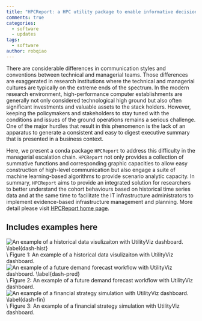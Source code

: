 ```yaml
---
title: "HPCReport: a HPC utility package to enable informative decision making"
comments: true
categories:
  - software
  - updates
tags:
  - software
author: robqiao
---
```


There are considerable differences in communication styles and conventions between technical and managerial teams. Those differences are exaggerated in research institutions where the technical and managerial cultures are typically on the extreme ends of the spectrum. In the modern research environment, high-performance computer establishments are generally not only considered technological high ground but also often significant investments and valuable assets to the stack holders. However, keeping the policymakers and stakeholders to stay tuned with the conditions and issues of the ground operations remains a serious challenge. One of the major hurdles that result in this phenomenon is the lack of an apparatus to generate a consistent and easy to digest executive summary that is presented in a business context.

Here, we present a conda package `HPCReport` to address this difficulty in the managerial escalation chain. `HPCReport` not only provides a collection of summative functions and corresponding graphic capacities to allow easy construction of high-level communication but also engage a suite of machine learning-based algorithms to provide scenario analytic capacity. In summary, `HPCReport` aims to provide an integrated solution for researchers to better understand the cohort behaviours based on historical time series data and at the same time to facilitate the IT infrastructure administrators to implement evidence-based infrastructure management and planning. More detail please visit [HPCReport home page]().

## Includes examples here
<!--- 
![Single Synteny Plot]({{ site.baseurl }}/assets/images/plots/Hsplot.png) \\
Figure 1: An example of a Single Synteny Plot

![Multiple Synteny Conservation Plot]({{ site.baseurl }}/assets/images/plots/Msplot.png)\\
Figure 2: An example of a Multiple Synteny Conservation Plot
--->

![An example of a historical data visulizaiton with UtilityViz dashboard. \label{dash-hist}](img/dash-hist.png) <!--- { width=80% } --> \\
Figure 1: An example of a historical data visulizaiton with UtilityViz dashboard.
![An example of a future demand forecast workflow with UtilityViz dashboard. \label{dash-pred}](img/dash-fore.png) <!--- { width=99% } ---> \\
Figure 2: An example of a future demand forecast workflow with UtilityViz dashboard. 
![An example of a financial strategy simulation with UtilityViz dashboard. \label{dash-fin}](img/dash-fin.png) <!--- { width=80% } --> \\
Figure 3: An example of a financial strategy simulation with UtilityViz dashboard. 